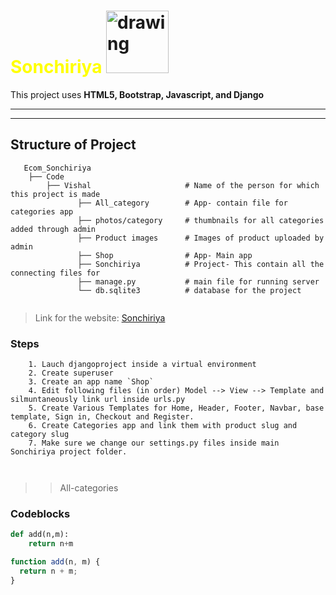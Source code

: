 # <span style="color: yellow"> Sonchiriya </span>                <img src="https://www.freepnglogos.com/uploads/parrot/pin-ulla-therstr-glar-parrot-parrot-21.png" alt="drawing" width="100"/>

<!-- ![](https://www.freepnglogos.com/uploads/parrot/pin-ulla-therstr-glar-parrot-parrot-21.png) -->

<!-- _This is an actual running project_ -->

This project uses **HTML5, Bootstrap, Javascript, and Django** 

---

---

## Structure of Project
```
   Ecom_Sonchiriya
    ├── Code
        ├── Vishal                     # Name of the person for which this project is made
               ├── All_category        # App- contain file for categories app
               ├── photos/category     # thumbnails for all categories added through admin
               ├── Product images      # Images of product uploaded by admin
               ├── Shop                # App- Main app
               ├── Sonchiriya          # Project- This contain all the connecting files for 
               ├── manage.py           # main file for running server   
               └── db.sqlite3          # database for the project
                 
```
> Link for the website: [Sonchiriya](sonchiriya.co.in) 
### Steps
```
    1. Lauch djangoproject inside a virtual environment
    2. Create superuser
    3. Create an app name `Shop`
    4. Edit following files (in order) Model --> View --> Template and silmuntaneously link url inside urls.py 
    5. Create Various Templates for Home, Header, Footer, Navbar, base template, Sign in, Checkout and Register.
    6. Create Categories app and link them with product slug and category slug 
    7. Make sure we change our settings.py files inside main Sonchiriya project folder.
    
    
```    
> > All-categories

<!-- \`Inline code block inside this ` -->

### Codeblocks

```python
def add(n,m):
    return n+m
```

```javascript
function add(n, m) {
  return n + m;
}
```

